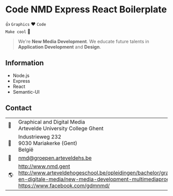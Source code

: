 Code NMD Express React Boilerplate
==================================

:thumbsup: `Graphics` :heart: `Code`  
`Make cool` :poop:

> We're **New Media Development**. We educate future talents in **Application Development** and **Design**.

Information
-----------

- Node.js
- Express
- React
- Semantic-UI

Contact
-------
|                    |                                                                   |
|--------------------|-------------------------------------------------------------------|
| :department_store: | Graphical and Digital Media<br>Artevelde University College Ghent |
| :office:           | Industrieweg 232<br>9030 Mariakerke (Gent)<br>België              |
| :e-mail:           | nmd@groepen.arteveldehs.be                                        |
| :earth_americas:   | http://www.nmd.gent<br>http://www.arteveldehogeschool.be/opleidingen/bachelor/grafische-en-digitale-media/new-media-development-multimediaproductie<br>https://www.facebook.com/gdmnmd/ |
